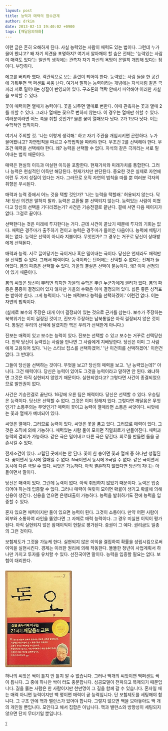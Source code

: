 ```yaml
---
layout: post
title: 능력과 매력의 함수관계
author: drkim
date: 2013-02-13 19:40:02 +0900
tags: [깨달음의대화]
---
```


  




이런 글은 흔히 오해하게 된다. 사실 능력있는 사람이 매력도 있는 법이다. 그런데 누가 물어 봤냐고? 왜 자기 의견을 표명하지? 여기서 알아채야 할 숨은 전제는 '능력있는 사람이 매력도 있다'는 일반의 생각에는 관측자 자기 자신의 욕망이 은밀히 개입해 있다는 점이다. 부당하다. 


  


에고를 버리라 했다. 객관적으로 보는 훈련이 되어야 한다. 능력있는 사람 둘을 한 공간에 가둬두면 백 퍼센트 싸움 난다. 여기서 말하는 능력이라는 개념에는 자석처럼 같은 극끼리 서로 밀어내는 성질이 반영되어 있다. 구조론의 맥락 안에서 파악해야 이러한 사실을 포착할 수 있다. 


  


꽃이 매력이면 열매가 능력이다. 꽃을 놔두면 열매로 변한다. 이때 관측자는 꽃과 열매 2를 취할 수 있다. 그러나 열매는 꽃으로 변하지 않는다. 이 경우는 열매만 취할 수 있다. 여러분이라면 어느 쪽을 취할 것인가? 물론 꽃이 열매보다 낫다. 2가 1보다 낫다. 이는 수학적인 법칙이다. 


  


여기서 주의할 것. '나는 이렇게 생각해.' 하고 자기 주관을 개입시키면 곤란하다. 누가 물어봤냐고? 자연법칙을 따르고 수학법칙을 따라야 한다. 무조건 2를 선택해야 한다. 무조건 매력을 선택해야 한다. 왜? 능력을 선택할 수 없다. 자석의 같은 극끼리는 서로 밀어내는 법칙 때문이다. 


  


매력은 현실의 이득과 미실현 이득을 포함한다. 현재가치와 미래가치를 통합한다. 그러나 능력은 현실적인 이득만 해당된다. 현재가치만 판단된다. 중요한 것은 실제로 자연에 이런 두 가지 성질이 있다는 거다. 그러므로 오직 자연의 법칙을 따를 뿐 여러분 각자의 취향은 무시된다. 


  


매력과 능력 중에서 어느 것을 택할 것인가? '나는 능력을 택할래.' 허용되지 않는다. 닥쳐! 당신 의견은 말하지 말라. 능력은 교환될 뿐 선택되지 않는다. 능력있는 사람이 미쳤다고 당신의 선택을 기다리겠는가? 사건은 기승전결로 끝난다. 결에 서면 다음 페이지가 없다. 그걸로 끝이다. 


  


선택한다는 것은 미래에 투자한다는 거다. 근데 사건이 끝났기 때문에 투자의 기회는 없다. 매력은 경주마가 출주하기 전이고 능력은 경주마가 들어온 다음이다. 능력에 베팅기회는 없다. 능력은 선택이 아니라 지불이다. 무엇인가? 그 경우는 거꾸로 당신이 상대방에게 선택된다. 


  


매력과 능력. 서로 끌어당기는 극이거나 혹은 밀어내는 극이다. 당신은 언제라도 매력만을 선택할 수 있다. 그래서 매력이다. 능력이라는 단어에는 선택할 수 없다는 전제가 들어있다. 봄의 파종은 선택할 수 있다. 가을의 결실은 선택이 불능이다. 왜? 이미 선점되어 있기 때문이다. 


  


봄의 씨앗은 당신이 뿌리면 되지만 가을의 수학은 뿌린 누군가에게 권리가 있다. 봄의 파종은 품종이 결정되어 있지 않지만 가을의 수확은 이미 결정되어 있다. 싫든 좋든 성적표는 받아야 한다. 그게 능력이다. '나는 매력보다 능력을 선택하겠어.' 이런건 없다. 이는 자연의 법칙이다. 



(실제로 보수의 주장은 대개 이미 결정되어 있는 것으로 근거를 삼는다. 보수가 주장하는 북핵위기는 이미 결정된 것이고, 진보가 주장하는 남북통일은 아직 결정되지 않은 것이다. 통일은 우리의 선택에 달렸지만 핵은 우리가 선택한게 아니다.) 


  


진보는 매력이 있고 보수는 능력이 있다. 진보는 선택할 수 있고 보수는 거꾸로 선택당한다. 만약 당신이 능력있는 사람을 만나면 그 사람에게 지배당한다. 당신은 이미 그 사람에게 고용되어 있다. '나는 스티브 잡스를 선택하겠어.' '난 이건희를 선택하겠어.' 이런건 없다. 그 반대다. 


  


그들이 당신을 선택하는 것이다. 무엇을 보고? 당신의 매력을 보고. '난 능력있는데?' 아니다. 그건 매력이다. 당신은 능력이 있어도 그것을 능력이라고 말하면 안 된다. 왜냐하면 그것은 아직 실현되지 않았기 때문이다. 실현되었다고? 그렇다면 사건이 종결되었으므로 발언권이 없다. 


  


사건은 기승전결로 끝난다. 16강에 오른 팀은 매력이다. 당신은 선택할 수 있다. 우승팀은 능력이다. 당신은 선택할 수 없다. 그것은 이미 정해져 있다. 그렇다면 깨달음은 무엇인가? 소통주의는 무엇인가? 매력이 꽃이고 능력이 열매라면 소통은 씨앗이다. 씨앗에는 꽃과 열매가 예비되어 있다. 


  


씨앗은 열매다. 그러므로 능력이 있다. 씨앗은 꽃을 품고 있다. 그러므로 매력이 있다. 그것은 조직에 의해 가능하다. 매력있는 사람 둘이 모이면 직렬회로가 만들어진다. 매력과 능력의 겸비가 가능하다. 같은 극은 밀어내고 다른 극은 당긴다. 회로를 만들면 둘을 공존시킬 수 있다. 


  


전제조건이 있다. 고립된 곳에서는 안 된다. 꽃이 한 송이면 꽃과 열매 중 하나만 성립된다. 꽃이면서 동시에 열매일 수 없다. N극이면서 동시에 S극일 수 없다. 같은 극이면서 동시에 다른 극일 수 없다. 씨앗은 가능하다. 아직 결혼하지 않았다면 당신의 자녀는 아들이면서 딸이다. 


  


당신은 매력이 있다. 그런데 능력이 없다. 아직 취업하지 않았기 때문이다. 능력은 입증되어야 하는데 입증할 수 없다. 그러나 매력이 여럿이 모이면 확률이 생기고 확률에 의해 신용이 생긴다. 신용을 얻으면 은행대출이 가능하다. 능력을 발휘하기도 전에 능력을 입증할 수 있다. 


  


혼자 있으면 매력이지만 둘이 있으면 능력이 된다. 그것이 소통이다. 만약 어떤 사람이 외부와 소통하여 라인을 뚫었다면 그 자체로 매력 능력이다. 그 경우 미실현 이익이 평가된다. 아직 실현되지 않은 잠재이익이 현찰로 평가된다. 증권이 그 예다. 권리금도 일종의 그런 것이다. 


  


보험제도가 그것을 가능케 한다. 실현되지 않은 이익을 결집하여 확률을 성립시킴으로써 이익을 실현시킨다. 경제는 이러한 원리에 의해 작동한다. 똘똘한 청년이 사업계획서 하나만 가지고 투자를 유치할 수 있다. 선진국이면 말이다. 능력을 입증할 필요는 없다. 보험이 대리한다.


  




 ###


  





  ![](/files/attach/images/198/727/315/55.JPG) 
  
  
   하나의 씨앗은 싹이 틀지 안 틀지 알 수 없습니다. 그러나 백개의 씨앗이면 백퍼센트 싹이 틉니다. 그 중에 하나만 싹이 터도 충분합니다. 성공모델이 전파되고 복제되기 때문입니다. 긿을 뚫는 사람은 한 사람이지만 천만명이 그 길을 함께 갈 수 있습니다. 혼자일 때는 매력 아니면 능력이지만 백 명이면 매력이 곧 능력입니다. 단 보험제도를 세팅해야 합니다. 그 구조 안에 핵과 밸런스가 있어야 합니다. 그렇지 않으면 백을 모아놓아도 백 개의 개인일 뿐입니다. 모인다고 해서 집합은 아닙니다. 핵과 밸런스와 방향성이 세팅되지 않으면 단지 무더기일 뿐입니다. 
  
  
  
  
  
  
  
  
    ∑ 
  
  
  
  
  
  
  
  
  
  
  
  
  
  
  
  
  
  
  
  
  
  
  
  
  
  
  
